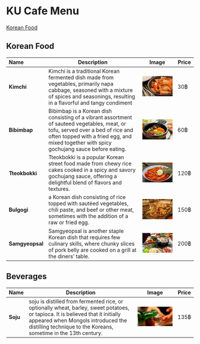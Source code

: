 # KU Cafe Menu
[Korean Food](#korean-food)

## Korean Food
| Name            | Description                                                                                                                                                                                                                  | Image                                          | Price |
|:----------------|------------------------------------------------------------------------------------------------------------------------------------------------------------------------------------------------------------------------------|------------------------------------------------|-------|
| **Kimchi**      | Kimchi is a traditional Korean fermented dish made from vegetables, primarily napa cabbage, seasoned with a mixture of spices and seasonings, resulting in a flavorful and tangy condiment                                   | <img src="images/Kimchi.jpg" width="400">      | 30฿   |
| **Bibimbap**    | Bibimbap is a Korean dish consisting of a vibrant assortment of sauteed vegetables, meat, or tofu, served over a bed of rice and often topped with a fried egg, and mixed together with spicy gochujang sauce before eating. | <img src="images/Bibimbap.jpg" width="400">    | 60฿   |
| **Tteokbokki**  | Tteokbokki is a popular Korean street food made from chewy rice cakes cooked in a spicy and savory gochujang sauce, offering a delightful blend of flavors and textures.                                                     | <img src="images/Tteokbokki.jpg" width="400">  | 120฿  |
| **Bulgogi**     | a Korean dish consisting of rice topped with sautéed vegetables, chili paste, and beef or other meat, sometimes with the addition of a raw or fried egg.                                                                     | <img src="images/Bulgogi.jpg" width="400">     | 150฿  |
| **Samgyeopsal** | Samgyeopsal is another staple Korean dish that requires few culinary skills, where chunky slices of pork belly are cooked on a grill at the diners’ table.                                                                   | <img src="images/Samgyeopsal.jpg" width="400"> | 200฿  |

## Beverages
| Name     | Description                                                                                                                                                                                                                              | Image                                   | Price |
|:---------|------------------------------------------------------------------------------------------------------------------------------------------------------------------------------------------------------------------------------------------|-----------------------------------------|-------|
| **Soju** | soju is distilled from fermented rice, or optionally wheat, barley, sweet potatoes, or tapioca. It is believed that it initially appeared when Mongols introduced the distilling technique to the Koreans, sometime in the 13th century. | <img src="images/Soju.jpg" width="400"> | 135฿  |